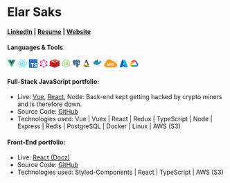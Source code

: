 # Elar Saks 

#### [LinkedIn](http://www.linkedin.com/in/elarsaks/) | [Resume](http://elar-saks.info/) | [Website](http://www.elarsaks.com) 

#### Languages & Tools
*<img height="20" src="https://raw.githubusercontent.com/elarsaks/elarsaks/master/images/vue.png">
<img height="20" src="https://raw.githubusercontent.com/elarsaks/elarsaks/master/images/react.png">
<img height="20" src="https://raw.githubusercontent.com/elarsaks/elarsaks/master/images/TypeScript.png">
<img height="20" src="https://raw.githubusercontent.com/elarsaks/elarsaks/master/images/graphql.png">
<img height="20" src="https://raw.githubusercontent.com/elarsaks/elarsaks/master/images/redis.png">
<img height="20" src="https://raw.githubusercontent.com/elarsaks/elarsaks/master/images/node.png">
<img height="20" src="https://raw.githubusercontent.com/elarsaks/elarsaks/master/images/Postgres.png">
<img height="20" src="https://raw.githubusercontent.com/elarsaks/elarsaks/master/images/linux.png">
<img height="20" src="https://raw.githubusercontent.com/elarsaks/elarsaks/master/images/docker.png">
<img height="20" src="https://raw.githubusercontent.com/elarsaks/elarsaks/master/images/aws.png">
<img height="20" src="https://raw.githubusercontent.com/elarsaks/elarsaks/master/images/azure.png">
<img height="20" src="https://raw.githubusercontent.com/elarsaks/elarsaks/master/images/gcp.png">*


#### Full-Stack JavaScript portfolio:
* Live: [Vue](http://javascript-portfolio-vue-client.s3-website.eu-north-1.amazonaws.com), [React](http://javascript-portfolio-react-client.s3-website.eu-north-1.amazonaws.com), Node: Back-end kept getting hacked by crypto miners and is therefore down.
* Source Code: [GitHub]( http://github.com/elarsaks/JavaScript-Portfolio)  
* Technologies used: Vue | Vuex | React | Redux | TypeScript | Node | Express | Redis | PostgreSQL | Docker | Linux | AWS (S3)




#### Front-End portfolio:
* Live: [React (Docz)](http://playing-cards-tree.s3-website.eu-north-1.amazonaws.com/)
* Source Code: [GitHub](https://github.com/elarsaks/Front-end-portfolio)  
* Technologies used: Styled-Components | React | TypeScript | AWS (S3)
